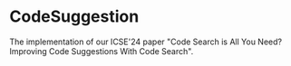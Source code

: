 # CodeSuggestion
The implementation of our ICSE'24 paper "Code Search is All You Need? Improving Code Suggestions With Code Search".
